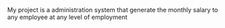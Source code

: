 My project is a administration system that generate the monthly salary to any employee at any level of employment
